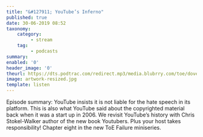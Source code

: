 ```yaml
---
title: "&#127911; YouTube’s Inferno"
published: true
date: 30-06-2019 08:52
taxonomy:
    category:
         - stream
    tag:
         - podcasts
summary:
enabled: '0'
header_image: '0'
theurl: https://dts.podtrac.com/redirect.mp3/media.blubrry.com/toe/dovetail.prxu.org/toe/7239f35e-42b6-4f5f-b570-dd3833163b1a/Episode_133_failuretubers.mp3
image: artwork-resized.jpg
template: listen
---
```

 
Episode summary: YouTube insists it is not liable for the hate speech in its platform. This is also what YouTube said about the copyrighted material back when it was a start up in 2006. We revisit YouTube’s history with Chris Stokel-Walker author of the new book Youtubers. Plus your host takes responsibility! Chapter eight in the new ToE Failure miniseries.
